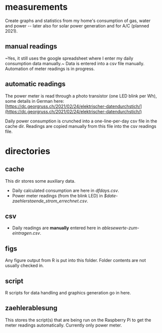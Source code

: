 # measurements

Create graphs and statistics from my home's consumption of gas, water and power
-- later also for solar power generation and for A/C (planned 2021).

## manual readings

~Yes, it still uses the google spreadsheet where I enter my daily consumption data manually.~
Data is entered into a csv file manually.
Automation of meter readings is in progress.

## automatic readings

The power meter is read through a photo transistor (one LED blink per Wh), some
details in German here:
[https://dc.georgruss.ch/2021/02/24/elektrischer-datendurchstich/](https://dc.georgruss.ch/2021/02/24/elektrischer-datendurchstich/)

Daily power consumption is crunched into a one-line-per-day csv file in the
cache dir. Readings are copied manually from this file into the csv readings
file.

# directories

## cache

This dir stores some auxiliary data.

- Daily calculated consumption are here in *dfdays.csv*.
- Power meter readings (from the blink LED) in *$date-zaehlerstaende_strom_errechnet.csv*.

## csv

- Daily readings are **manually** entered here in *ablesewerte-zum-eintragen.csv*.

## figs

Any figure output from R is put into this folder. Folder contents are not usually
checked in.

## script

R scripts for data handling and graphics generation go in here.

## zaehlerablesung

This stores the script(s) that are being run on the Raspberry Pi to get the
meter readings automatically. Currently only power meter.
